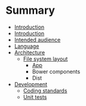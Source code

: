 # Summary

* [Introduction](README.md)
* [Introduction](docs/introduction.md)
* [Intended audience](docs/intended_audience.md)
* [Language](docs/language.md)
* [Architecture](docs/architecture/architecture.md)
   * [File system layout](docs/architecture/file_system_layout.md)
       * [App](docs/architecture/files_app.md)
       * Bower components
       * Dist
* [Development](docs/development/development.md)
   * [Coding standards](docs/development/coding_standards.md)
   * [Unit tests](docs/development/unit_tests.md)

